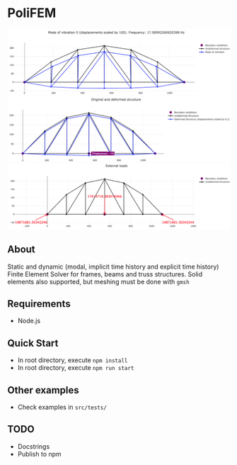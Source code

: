 # PoliFEM
<img src="modal.png" width="800">
<img src="static.png" width="800">
<img src="loads.png" width="800">

## About
Static and dynamic (modal, implicit time history and explicit time history) Finite Element Solver for frames, beams and truss structures. Solid elements also supported, but meshing must be done with `gmsh`

## Requirements
- Node.js

## Quick Start
- In root directory, execute `npm install`
- In root directory, execute `npm run start`

## Other examples
- Check examples in `src/tests/`

## TODO
- Docstrings
- Publish to npm